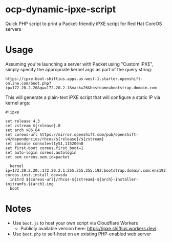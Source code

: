 # ocp-dynamic-ipxe-script
Quick PHP script to print a Packet-friendly iPXE script for Red Hat CoreOS servers

# Usage

Assuming you're launching a server with Packet using "Custom iPXE", simply specify the appropriate kernel args as part of the query string:

```
https://ipxe-boot-shiftius.apps.us-west-1.starter.openshift-online.com/boot.php?ip=172.20.2.20&gw=172.20.2.1&mask=26&hostname=bootstrap.domain.com
```

This will generate a plain-text iPXE script that will configure a static IP via kernel args:

```
#!ipxe

set release 4.3
set zstream ${release}.8
set arch x86_64
set coreos-url https://mirror.openshift.com/pub/openshift-v4/dependencies/rhcos/${release}/${zstream}
set console console=ttyS1,115200n8
set first-boot coreos.first_boot=1
set auto-login coreos.autologin
set oem coreos.oem.id=packet

  kernel ip=172.20.2.20::172.20.2.1:255.255.255.192:bootstrap.domain.com:ens192:none coreos.inst.install_dev=sda
  initrd ${coreos-url}/rhcos-${zstream}-${arch}-installer-initramfs.${arch}.img
  boot
  ```

# Notes

- Use `boot.js` to host your own script via Cloudflare Workers
  - Publicly available version here: https://ipxe.shiftius.workers.dev/
- Use `boot.php` to self-host on an existing PHP-enabled web server
